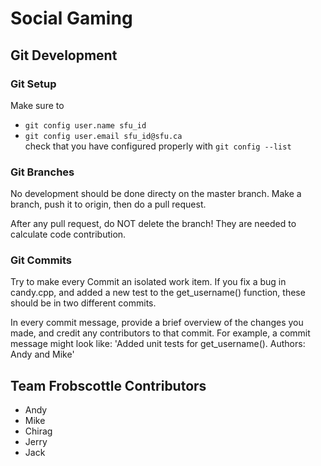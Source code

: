 # Social Gaming

## Git Development 
### Git Setup
Make sure to 
- `git config user.name sfu_id`  
- `git config user.email sfu_id@sfu.ca`  
check that you have configured properly with `git config --list`

### Git Branches 
No development should be done directy on the master branch. 
Make a branch, push it to origin, then do a pull request.

After any pull request, do NOT delete the branch! They are needed to calculate code contribution.

### Git Commits 
Try to make every Commit an isolated work item. If you fix a bug in candy.cpp, and added a new test to the get_username() function, these should be in two different commits. 

In every commit message, provide a brief overview of the changes you made, and credit any contributors to that commit. For example, a commit message might look like: 
'Added unit tests for get_username(). Authors: Andy and Mike'

## Team Frobscottle Contributors 
- Andy 
- Mike
- Chirag
- Jerry
- Jack
